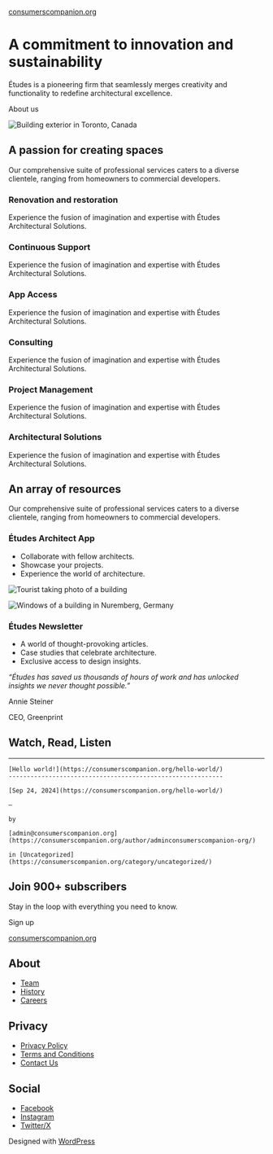 [consumerscompanion.org](https://consumerscompanion.org/)

A commitment to innovation and sustainability
=============================================

Études is a pioneering firm that seamlessly merges creativity and functionality to redefine architectural excellence.

About us

![Building exterior in Toronto, Canada](https://consumerscompanion.org/wp-content/themes/twentytwentyfour/assets/images/building-exterior.webp)

A passion for creating spaces
-----------------------------

Our comprehensive suite of professional services caters to a diverse clientele, ranging from homeowners to commercial developers.

### Renovation and restoration

Experience the fusion of imagination and expertise with Études Architectural Solutions.

### Continuous Support

Experience the fusion of imagination and expertise with Études Architectural Solutions.

### App Access

Experience the fusion of imagination and expertise with Études Architectural Solutions.

### Consulting

Experience the fusion of imagination and expertise with Études Architectural Solutions.

### Project Management

Experience the fusion of imagination and expertise with Études Architectural Solutions.

### Architectural Solutions

Experience the fusion of imagination and expertise with Études Architectural Solutions.

An array of resources
---------------------

Our comprehensive suite of professional services caters to a diverse clientele, ranging from homeowners to commercial developers.

### Études Architect App

* Collaborate with fellow architects.
* Showcase your projects.
* Experience the world of architecture.

![Tourist taking photo of a building](https://consumerscompanion.org/wp-content/themes/twentytwentyfour/assets/images/tourist-and-building.webp)

![Windows of a building in Nuremberg, Germany](https://consumerscompanion.org/wp-content/themes/twentytwentyfour/assets/images/windows.webp)

### Études Newsletter

* A world of thought-provoking articles.
* Case studies that celebrate architecture.
* Exclusive access to design insights.

_“Études has saved us thousands of hours of work and has unlocked insights we never thought possible.”_

Annie Steiner

CEO, Greenprint

Watch, Read, Listen
-------------------

* * * *
    
    [Hello world!](https://consumerscompanion.org/hello-world/)
    -----------------------------------------------------------
    
    [Sep 24, 2024](https://consumerscompanion.org/hello-world/)
    
    —
    
    by
    
    [admin@consumerscompanion.org](https://consumerscompanion.org/author/adminconsumerscompanion-org/)
    
    in [Uncategorized](https://consumerscompanion.org/category/uncategorized/)
    

Join 900+ subscribers
---------------------

Stay in the loop with everything you need to know.

Sign up

[consumerscompanion.org](https://consumerscompanion.org/)

About
-----

* [Team](#)
* [History](#)
* [Careers](#)

Privacy
-------

* [Privacy Policy](#)
* [Terms and Conditions](#)
* [Contact Us](#)

Social
------

* [Facebook](#)
* [Instagram](#)
* [Twitter/X](#)

Designed with [WordPress](https://wordpress.org/)